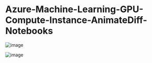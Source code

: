 # Azure-Machine-Learning-GPU-Compute-Instance-AnimateDiff-Notebooks

![image](https://github.com/AwesomeYuer/Azure-Machine-Learning-GPU-Compute-Instance-AnimateDiff-Notebooks/assets/1026479/162d7bf1-6db6-49cc-8e07-752a930cb8dd)

![image](https://github.com/AwesomeYuer/Azure-Machine-Learning-GPU-Compute-Instance-AnimateDiff-Notebooks/assets/1026479/7abb5d22-8846-478e-8015-de57d9631968)

